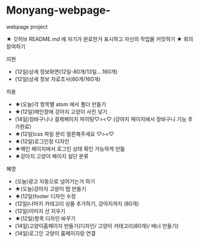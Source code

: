 # Monyang-webpage-
webpage project

★ 깃허브 README.md 에 자기가 완료한거 표시하고 자신의 작업물 커밋하기
★ 회의 참여하기

지현
- (12일)상세 정보화면(12일-80개/13일....160개)
- (12일)상세 정보 자료조사(80개/160개)

치용
- ★(오늘)각 항목별 atom 에서 폴더 만들기
- ★(12일)메인창에 강아지 고양이 사진 넣기
- (14일)장바구니나 결제페이지 파이팅♡><♡ (강아지 페이지에서 장바구니 기능 추가완료)
- ★(12일)css 파일 분리 얼른해주세요 ♡><♡
- ★(12일)로그인창 디자인
- ★메인 페이지에서 로그인 상태 확인 가능하게 만듦
- ★강아지 고양이 페이지 일단 분류

혜영
- (오늘)광고 자동으로 넘어가는거 하기
- ★(오늘)강아지 고양이 탭 만들기
- ★(12일)footer 디자인 수정
- (12일)나머지 카테고리 상품 추가하기, 강아지까지 (80개)
- (12일)이미지 선 지우기
- ★(12일)항목 디자인 바꾸기
- (14일)고양이홈페이지 만들기(디자인/ 고양이 카테고리(80개)/ 배너 만들기)
- (14일)로그인 고양이 홈페이지랑 연결
